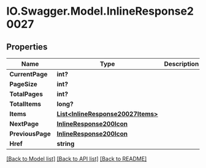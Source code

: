 # IO.Swagger.Model.InlineResponse20027
## Properties

Name | Type | Description | Notes
------------ | ------------- | ------------- | -------------
**CurrentPage** | **int?** |  | [optional] 
**PageSize** | **int?** |  | [optional] 
**TotalPages** | **int?** |  | [optional] 
**TotalItems** | **long?** |  | [optional] 
**Items** | [**List&lt;InlineResponse20027Items&gt;**](InlineResponse20027Items.md) |  | [optional] 
**NextPage** | [**InlineResponse200Icon**](InlineResponse200Icon.md) |  | [optional] 
**PreviousPage** | [**InlineResponse200Icon**](InlineResponse200Icon.md) |  | [optional] 
**Href** | **string** |  | [optional] 

[[Back to Model list]](../README.md#documentation-for-models) [[Back to API list]](../README.md#documentation-for-api-endpoints) [[Back to README]](../README.md)

